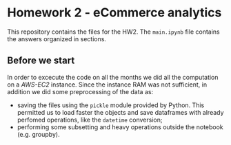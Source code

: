 # Homework 2 - eCommerce analytics

This repository contains the files for the HW2. The `main.ipynb` file contains the answers organized in sections.

## Before we start
In order to excecute the code on all the months we did all the computation on a *AWS-EC2* instance. Since the instance RAM was not sufficient, in addition we did some preprocessing of the data as:
- saving the files using the `pickle` module provided by Python. This permitted us to load faster the objects and save dataframes with already perfomed operations, like the `datetime` conversion;
- performing some subsetting and heavy operations outside the notebook (e.g. groupby).


